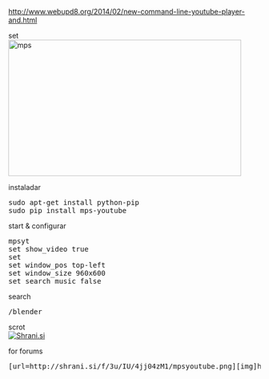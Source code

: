 <http://www.webupd8.org/2014/02/new-command-line-youtube-player-and.html>

set  
[<img src="http://brontosaurusrex.mooo.com/wp-content/uploads/2014/06/mps.png" alt="mps" width="465" height="272" class="alignleft size-full wp-image-3251" />][1]

instaladar

<pre>sudo apt-get install python-pip
sudo pip install mps-youtube
</pre>

start & configurar

<pre>mpsyt
set show_video true
set
set window_pos top-left
set window_size 960x600
set search_music false
</pre>

search

<pre>/blender</pre>

scrot  
[<img src="http://shrani.si/t/3u/IU/4jj04zM1/mpsyoutube.jpg" style="border: 0px;" alt="Shrani.si" />][2]

for forums

<pre>[url=http://shrani.si/f/3u/IU/4jj04zM1/mpsyoutube.png][img]http://shrani.si/t/3u/IU/4jj04zM1/mpsyoutube.jpg[/img][/url]
</pre>

 [1]: http://brontosaurusrex.mooo.com/wp-content/uploads/2014/06/mps.png
 [2]: http://shrani.si/f/3u/IU/4jj04zM1/mpsyoutube.png